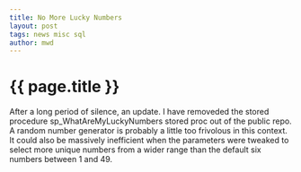 ```yaml
---
title: No More Lucky Numbers
layout: post
tags: news misc sql
author: mwd
---
```


# {{ page.title }}

After a long period of silence, an update. I have removeded the stored procedure sp_WhatAreMyLuckyNumbers stored proc out of the public repo.
A random number generator is probably a little too frivolous in this context.
It could also be massively inefficient when the parameters were tweaked to select more unique numbers from a wider range than the default six numbers between 1 and 49.